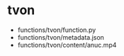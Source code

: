 # tvon

- functions/tvon/function.py
- functions/tvon/metadata.json
- functions/tvon/content/anuc.mp4
